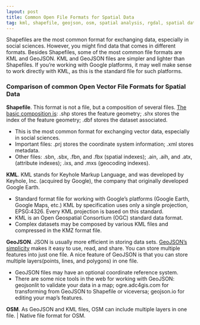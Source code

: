 ```yaml
---
layout: post
title: Common Open File Formats for Spatial Data
tag: kml, shapefile, geojson, osm, spatial analysis, rgdal, spatial data, open file formats, Open Geospatial Consortium
---
```


Shapefiles are the most common format for exchanging data, especially in social sciences.
However, you might find data that comes in different formats. Besides Shapefiles, some of the most common file formats are KML and GeoJSON. KML and GeoJSON files are simpler and lighter than Shapefiles. If you’re working with Google platforms, it may well make sense to work directly with KML, as this is the standard file for such platforms.

### Comparison of common Open Vector File Formats for Spatial Data

**Shapefile**. This format is not a file, but a composition of several files. [The basic composition is](http://resources.arcgis.com/en/help/main/10.2/index.html#//005600000003000000): .shp stores the feature geometry; .shx stores the index of the feature geometry; .dbf stores the dataset associated.
- This is the most common format for exchanging vector data, especially in social sciences.
- Important files: .prj stores the coordinate system information; .xml stores metadata.
- Other files: .sbn, .sbx, .fbn, and .fbx (spatial indexes); .ain, .aih, and .atx, (attribute indexes); .ixs, and .mxs (geocoding indexes).

**KML**. KML stands for Keyhole Markup Language, and was developed by Keyhole, Inc. (acquired by Google), the company that originally developed Google Earth.
- Standard format file for working with Google’s platforms (Google Earth, Google Maps, etc.) KML by specification uses only a single projection, EPSG:4326. Every KML projection is based on this standard.
- KML is an Open Geospatial Consortium (OGC) standard data format.
- Complex datasets may be composed by various KML files and compressed in the KMZ format file.

**GeoJSON**. JSON is usually more efficient in storing data sets. [GeoJSON’s simplicity](http://www.macwright.org/2015/03/23/geojson-second-bite.html) makes it easy to use, read, and share. You can store multiple features into just one file. A nice feature of GeoJSON is that you can store multiple layers(points, lines, and polygons) in one file.
- GeoJSON files may have an optional coordinate reference system.
- There are some nice tools in the web for working with GeoJSON: geojsonlit to validate your data in a map; ogre.adc4gis.com for transforming from GeoJSON to Shapefile or viceversa; geojson.io for editing your map’s features.

**OSM**. As GeoJSON and KML files, OSM can include multiple layers in one file. | Native file format for OSM.
